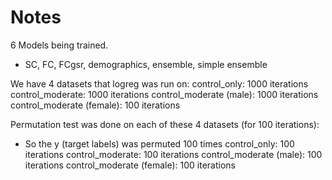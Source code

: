 # Notes

6 Models being trained.
- SC, FC, FCgsr, demographics, ensemble, simple ensemble

We have 4 datasets that logreg was run on:
control_only: 1000 iterations
control_moderate: 1000 iterations
control_moderate (male): 1000 iterations
control_moderate (female): 100 iterations

Permutation test was done on each of these 4 datasets (for 100 iterations):
- So the y (target labels) was permuted 100 times
control_only: 100 iterations
control_moderate: 100 iterations
control_moderate (male): 100 iterations
control_moderate (female): 100 iterations
